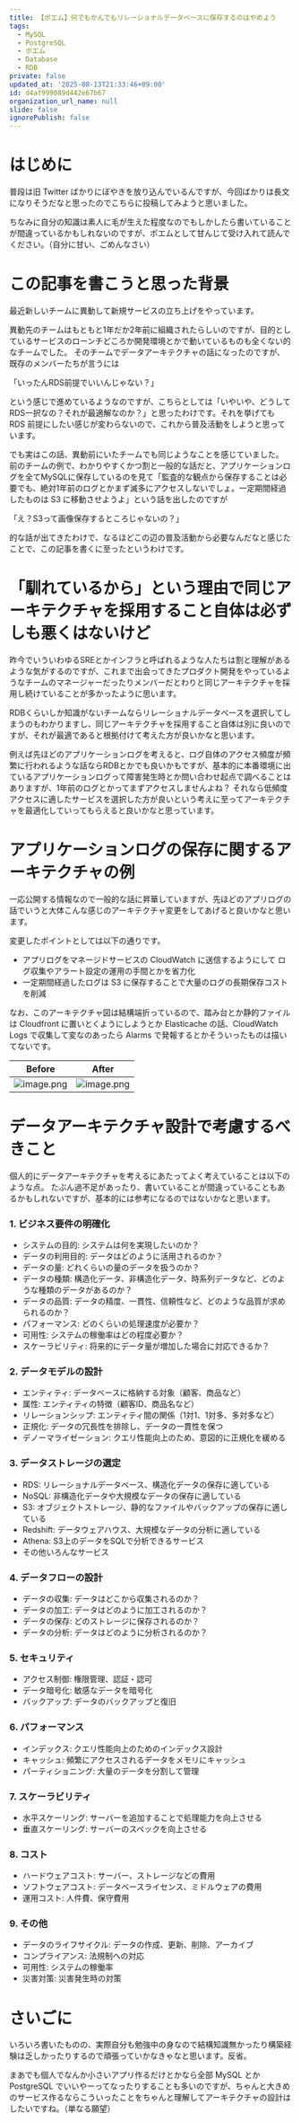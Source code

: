 ```yaml
---
title: 【ポエム】何でもかんでもリレーショナルデータベースに保存するのはやめよう
tags:
  - MySQL
  - PostgreSQL
  - ポエム
  - Database
  - RDB
private: false
updated_at: '2025-08-13T21:33:46+09:00'
id: d4af999089d442e67b67
organization_url_name: null
slide: false
ignorePublish: false
---
```

# はじめに

普段は旧 Twitter ばかりにぼやきを放り込んでいるんですが、今回ばかりは長文になりそうだなと思ったのでこちらに投稿してみようと思いました。

ちなみに自分の知識は素人に毛が生えた程度なのでもしかしたら書いていることが間違っているかもしれないのですが、ポエムとして甘んじて受け入れて読んでください。（自分に甘い、ごめんなさい）


# この記事を書こうと思った背景

最近新しいチームに異動して新規サービスの立ち上げをやっています。

異動先のチームはもともと1年だか2年前に組織されたらしいのですが、目的としているサービスのローンチどころか開発環境とかで動いているものも全くない的なチームでした。
そのチームでデータアーキテクチャの話になったのですが、既存のメンバーたちが言うには

「いったんRDS前提でいいんじゃない？」

という感じで進めているようなのですが、こちらとしては「いやいや、どうしてRDS一択なの？それが最適解なのか？」と思ったわけです。それを挙げても RDS 前提にしたい感じが変わらないので、これから普及活動をしようと思っています。

でも実はこの話、異動前にいたチームでも同じようなことを感じていました。
前のチームの例で、わかりやすくかつ割と一般的な話だと、アプリケーションログを全てMySQLに保存しているのを見て「監査的な観点から保存することは必要でも、絶対1年前のログとかまず滅多にアクセスしないでしょ。一定期間経過したものは S3 に移動させようよ」という話を出したのですが

「え？S3って画像保存するところじゃないの？」

的な話が出てきたわけで、なるほどこの辺の普及活動から必要なんだなと感じたことで、この記事を書くに至ったというわけです。


# 「馴れているから」という理由で同じアーキテクチャを採用すること自体は必ずしも悪くはないけど

昨今でいういわゆるSREとかインフラと呼ばれるような人たちは割と理解があるような気がするのですが、これまで出会ってきたプロダクト開発をやっているようなチームのマネージャーだったりメンバーだとわりと同じアーキテクチャを採用し続けていることが多かったように思います。

RDBくらいしか知識がないチームならリレーショナルデータベースを選択してしまうのもわかりますし、同じアーキテクチャを採用すること自体は別に良いのですが、それが最適であると根拠付けて考えた方が良いかなと思います。

例えば先ほどのアプリケーションログを考えると、ログ自体のアクセス頻度が頻繁に行われるような話ならRDBとかでも良いかもですが、基本的に本番環境に出ているアプリケーションログって障害発生時とか問い合わせ起点で調べることはありますが、1年前のログとかってまずアクセスしませんよね？
それなら低頻度アクセスに適したサービスを選択した方が良いという考えに至ってアーキテクチャを最適化していってもらえると良いかなと思っています。


# アプリケーションログの保存に関するアーキテクチャの例

一応公開する情報なので一般的な話に昇華していますが、先ほどのアプリログの話でいうと大体こんな感じのアーキテクチャ変更をしてあげると良いかなと思います。

変更したポイントとしては以下の通りです。

- アプリログをマネージドサービスの CloudWatch に送信するようにして ログ収集やアラート設定の運用の手間とかを省力化
- 一定期間経過したログは S3 に保存することで大量のログの長期保存コストを削減

なお、このアーキテクチャ図は結構端折っているので、踏み台とか静的ファイルは Cloudfront に置いとくようにしようとか Elasticache の話、CloudWatch Logs で収集して変なのあったら Alarms で発報するとかそういったものは描いてないです。

Before | After
--- | ---
![image.png](https://qiita-image-store.s3.ap-northeast-1.amazonaws.com/0/2819748/bd389896-52e6-7819-2cc6-fd889f62ae38.png) | ![image.png](https://qiita-image-store.s3.ap-northeast-1.amazonaws.com/0/2819748/3fd1ba00-ec7f-c1be-3d5d-251a11afd104.png)


# データアーキテクチャ設計で考慮するべきこと

個人的にデータアーキテクチャを考えるにあたってよく考えていることは以下のような点。
たぶん過不足があったり、書いていることが間違っていることもあるかもしれないですが、基本的には参考になるのではないかなと思います。

### 1. ビジネス要件の明確化

- システムの目的: システムは何を実現したいのか？
- データの利用目的: データはどのように活用されるのか？
- データの量: どれくらいの量のデータを扱うのか？
- データの種類: 構造化データ、非構造化データ、時系列データなど、どのような種類のデータがあるのか？
- データの品質: データの精度、一貫性、信頼性など、どのような品質が求められるのか？
- パフォーマンス: どのくらいの処理速度が必要か？
- 可用性: システムの稼働率はどの程度必要か？
- スケーラビリティ: 将来的にデータ量が増加した場合に対応できるか？

### 2. データモデルの設計

- エンティティ: データベースに格納する対象（顧客、商品など）
- 属性: エンティティの特徴（顧客ID、商品名など）
- リレーションシップ: エンティティ間の関係（1対1、1対多、多対多など）
- 正規化: データの冗長性を排除し、データの一貫性を保つ
- デノーマライゼーション: クエリ性能向上のため、意図的に正規化を緩める

### 3. データストレージの選定

- RDS: リレーショナルデータベース、構造化データの保存に適している
- NoSQL: 非構造化データや大規模なデータの保存に適している
- S3: オブジェクトストレージ、静的なファイルやバックアップの保存に適している
- Redshift: データウェアハウス、大規模なデータの分析に適している
- Athena: S3上のデータをSQLで分析できるサービス
- その他いろんなサービス

### 4. データフローの設計
- データの収集: データはどこから収集されるのか？
- データの加工: データはどのように加工されるのか？
- データの保存: どのストレージに保存されるのか？
- データの分析: データはどのように分析されるのか？

### 5. セキュリティ
- アクセス制御: 権限管理、認証・認可
- データ暗号化: 敏感なデータを暗号化
- バックアップ: データのバックアップと復旧

### 6. パフォーマンス
- インデックス: クエリ性能向上のためのインデックス設計
- キャッシュ: 頻繁にアクセスされるデータをメモリにキャッシュ
- パーティショニング: 大量のデータを分割して管理

### 7. スケーラビリティ
- 水平スケーリング: サーバーを追加することで処理能力を向上させる
- 垂直スケーリング: サーバーのスペックを向上させる

### 8. コスト
- ハードウェアコスト: サーバー、ストレージなどの費用
- ソフトウェアコスト: データベースライセンス、ミドルウェアの費用
- 運用コスト: 人件費、保守費用

### 9. その他
- データのライフサイクル: データの作成、更新、削除、アーカイブ
- コンプライアンス: 法規制への対応
- 可用性: システムの稼働率
- 災害対策: 災害発生時の対策


# さいごに

いろいろ書いたものの、実際自分も勉強中の身なので結構知識無かったり構築経験は乏しかったりするので頑張っていかなきゃなと思います。反省。

まあでも個人でなんか小さいアプリ作るだけとかなら全部 MySQL とか PostgreSQL でいいやーってなったりすることも多いのですが、ちゃんと大きめのサービス作るならこういったことをちゃんと理解してアーキテクチャの設計はしたいですね。（単なる願望）
